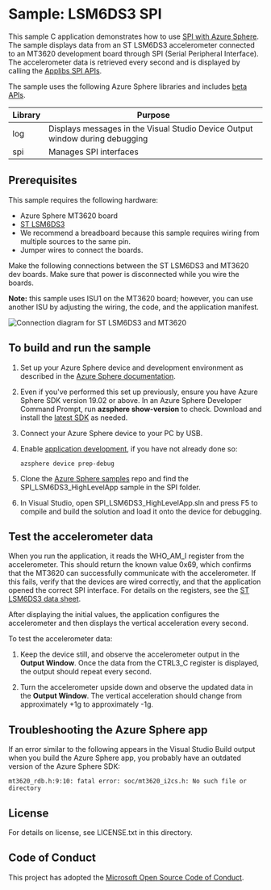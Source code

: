 # Sample: LSM6DS3 SPI

This sample C application demonstrates how to use [SPI with Azure Sphere](https://docs.microsoft.com/azure-sphere/app-development/spi). The sample displays data from an ST LSM6DS3 accelerometer connected to an MT3620 development board through SPI (Serial Peripheral Interface). The accelerometer data is retrieved every second and is displayed by calling the [Applibs SPI APIs](https://docs.microsoft.com/azure-sphere/reference/applibs-reference/spi/spi-overview).

The sample uses the following Azure Sphere libraries and includes [beta APIs](https://docs.microsoft.com/azure-sphere/app-development/use-beta).

|Library   |Purpose  |
|---------|---------|
|log     |  Displays messages in the Visual Studio Device Output window during debugging  |
|spi    | Manages SPI interfaces |

## Prerequisites

 This sample requires the following hardware:

- Azure Sphere MT3620 board
- [ST LSM6DS3](https://www.st.com/en/mems-and-sensors/lsm6ds3.html)
- We recommend a breadboard because this sample requires wiring from multiple sources to the same pin.
- Jumper wires to connect the boards.

Make the following connections between the ST LSM6DS3 and MT3620 dev boards. Make sure that power is disconnected while you wire the boards.

**Note:** this sample uses ISU1 on the MT3620 board; however, you can use another ISU by adjusting the wiring, the code, and the application manifest.

![Connection diagram for ST LSM6DS3 and MT3620](./media/spiwiring.png)

## To build and run the sample

1. Set up your Azure Sphere device and development environment as described in the [Azure Sphere documentation](https://docs.microsoft.com/azure-sphere/install/install).
1. Even if you've performed this set up previously, ensure you have Azure Sphere SDK version 19.02 or above. In an Azure Sphere Developer Command Prompt, run **azsphere show-version** to check. Download and install the [latest SDK](https://aka.ms/AzureSphereSDKDownload) as needed.
1. Connect your Azure Sphere device to your PC by USB.
1. Enable [application development](https://docs.microsoft.com/azure-sphere/quickstarts/qs-blink-application#prepare-your-device-for-development-and-debugging), if you have not already done so:

   `azsphere device prep-debug`
1. Clone the [Azure Sphere samples](https://github.com/Azure/azure-sphere-samples) repo and find the SPI_LSM6DS3_HighLevelApp sample in the SPI folder.
1. In Visual Studio, open SPI_LSM6DS3_HighLevelApp.sln and press F5 to compile and build the solution and load it onto the device for debugging.

## Test the accelerometer data

When you run the application, it reads the WHO_AM_I register from the accelerometer. This should return the known value 0x69, which confirms that the MT3620 can successfully communicate with the accelerometer. If this fails, verify that the devices are wired correctly, and that the application opened the correct SPI interface. For details on the registers, see the [ST LSM6DS3 data sheet](https://www.st.com/resource/en/datasheet/lsm6ds3.pdf).

After displaying the initial values, the application configures the accelerometer and then displays the vertical acceleration every second.

To test the accelerometer data:

1. Keep the device still, and observe the accelerometer output in the **Output Window**. Once the data from the CTRL3_C register is displayed, the output should repeat every second.

1. Turn the accelerometer upside down and observe the updated data in the **Output Window**. The vertical acceleration should change from approximately +1g to approximately -1g.

## Troubleshooting the Azure Sphere app

If an error similar to the following appears in the Visual Studio Build output when you build the Azure Sphere app, you probably have an outdated version of the Azure Sphere SDK:

   `mt3620_rdb.h:9:10: fatal error: soc/mt3620_i2cs.h: No such file or directory`

## License
For details on license, see LICENSE.txt in this directory.

## Code of Conduct
This project has adopted the [Microsoft Open Source Code of Conduct](https://opensource.microsoft.com/codeofconduct/).